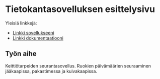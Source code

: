 # Tietokantasovelluksen esittelysivu

Yleisiä linkkejä:

* [Linkki sovellukseeni](http://eamiller.users.cs.helsinki.fi/gympare/)
* [Linkki dokumentaatiooni](https://github.com/evanarkko/Gympare/blob/master/doc/Dokumentaatio.pdf)

## Työn aihe

Keittiötarpeiden seurantasovellus. Ruokien päivämäärien seuraaminen jääkaapissa, pakastimessa ja kuivakaapissa.
